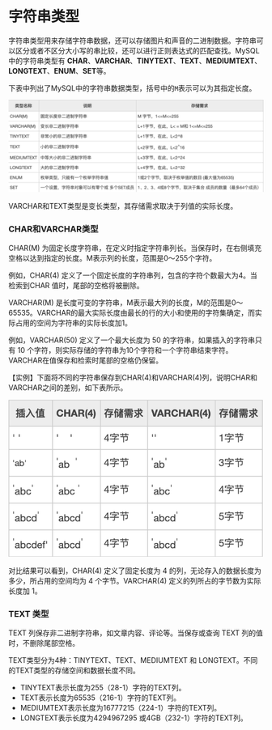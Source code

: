 # 字符串类型

字符串类型用来存储字符串数据，还可以存储图片和声音的二进制数据。字符串可以区分或者不区分大小写的串比较，还可以进行正则表达式的匹配查找。MySQL中的字符串类型有 **CHAR**、**VARCHAR**、**TINYTEXT**、**TEXT**、**MEDIUMTEXT**、**LONGTEXT**、**ENUM**、**SET**等。

下表中列出了MySQL中的字符串数据类型，括号中的`M`表示可以为其指定长度。

![](../.gitbook/assets/image%20%28113%29.png)

VARCHAR和TEXT类型是变长类型，其存储需求取决于列值的实际长度。

### CHAR和VARCHAR类型

CHAR\(M\) 为固定长度字符串，在定义时指定字符串列长。当保存时，在右侧填充空格以达到指定的长度。M表示列的长度，范围是0～255个字符。

例如，CHAR\(4\) 定义了一个固定长度的字符串列，包含的字符个数最大为4。当检索到CHAR 值时，尾部的空格将被删除。

VARCHAR\(M\) 是长度可变的字符串，M表示最大列的长度，M的范围是0～65535。VARCHAR的最大实际长度由最长的行的大小和使用的字符集确定，而实际占用的空间为字符串的实际长度加1。

例如，VARCHAR\(50\) 定义了一个最大长度为 50 的字符串，如果插入的字符串只有 10 个字符，则实际存储的字符串为10个字符和一个字符串结束字符。VARCHAR在值保存和检索时尾部的空格仍保留。

【实例】下面将不同的字符串保存到CHAR\(4\)和VARCHAR\(4\)列，说明CHAR和VARCHAR之间的差别，如下表所示。

![](../.gitbook/assets/image%20%28120%29.png)

对比结果可以看到，CHAR\(4\) 定义了固定长度为 4 的列，无论存入的数据长度为多少，所占用的空间均为 4 个字节。VARCHAR\(4\) 定义的列所占的字节数为实际长度加 1。

### TEXT 类型

TEXT 列保存非二进制字符串，如文章内容、评论等。当保存或查询 TEXT 列的值时，不删除尾部空格。  
  
TEXT类型分为4种：TINYTEXT、TEXT、MEDIUMTEXT 和 LONGTEXT。不同的TEXT类型的存储空间和数据长度不同。

* TINYTEXT表示长度为255（28-1）字符的TEXT列。
* TEXT表示长度为65535（216-1）字符的TEXT列。
* MEDIUMTEXT表示长度为16777215（224-1）字符的TEXT列。
* LONGTEXT表示长度为4294967295 或4GB（232-1）字符的TEXT列。

